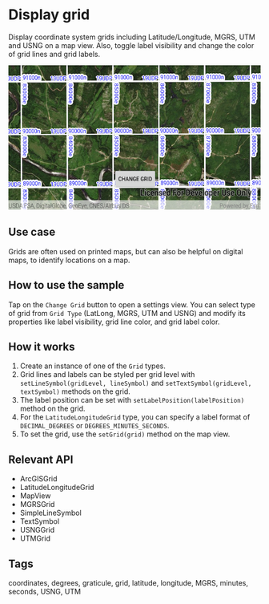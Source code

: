 # Display grid

Display coordinate system grids including Latitude/Longitude, MGRS, UTM and USNG on a map view. Also, toggle label visibility and change the color of grid lines and grid labels.

![Image of display grid](display-grid.png)

## Use case

Grids are often used on printed maps, but can also be helpful on digital maps, to identify locations on a map.

## How to use the sample

Tap on the `Change Grid` button to open a settings view. You can select type of grid from `Grid Type` (LatLong, MGRS, UTM and USNG) and modify its properties like label visibility, grid line color, and grid label color.

## How it works

1. Create an instance of one of the `Grid` types.
1. Grid lines and labels can be styled per grid level with `setLineSymbol(gridLevel, lineSymbol)` and `setTextSymbol(gridLevel, textSymbol)` methods on the grid.
1. The label position can be set with `setLabelPosition(labelPosition)` method on the grid.
1. For the `LatitudeLongitudeGrid` type, you can specify a label format of `DECIMAL_DEGREES` or `DEGREES_MINUTES_SECONDS`.
1. To set the grid, use the `setGrid(grid)` method on the map view.

## Relevant API

* ArcGISGrid
* LatitudeLongitudeGrid
* MapView
* MGRSGrid
* SimpleLineSymbol
* TextSymbol
* USNGGrid
* UTMGrid

## Tags

coordinates, degrees, graticule, grid, latitude, longitude, MGRS, minutes, seconds, USNG, UTM
